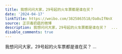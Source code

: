 ```yaml
---
title: 我想问问大家，29号起的火车票都是谁在买？
date: '2024-04-17'
linkTitle: https://weibo.com/3825863518/Oa8uIfNnX
source: 正宗毒奶菇的微博
description: 我想问问大家，29号起的火车票都是谁在买？  ...
disable_comments: true
---
```

我想问问大家，29号起的火车票都是谁在买？  ...